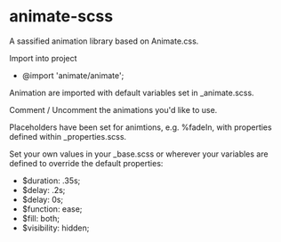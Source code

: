 animate-scss
============

A sassified animation library based on Animate.css.

Import into project 
* @import 'animate/animate';

Animation are imported with default variables set in _animate.scss.

Comment / Uncomment the animations you'd like to use.

Placeholders have been set for animtions, e.g. %fadeIn, with properties defined within _properties.scss.

Set your own values in your _base.scss or wherever your variables are defined to override the default properties:

* $duration: .35s;
* $delay: .2s;
* $delay: 0s;
* $function: ease;
* $fill: both;
* $visibility: hidden;